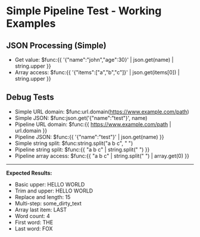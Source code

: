 # Simple Pipeline Test - Working Examples



## JSON Processing (Simple)
- Get value: $func:{{ '{"name":"john","age":30}' | json.get(name) | string.upper }}
- Array access: $func:{{ '{"items":["a","b","c"]}' | json.get(items[0]) | string.upper }}

## Debug Tests
- Simple URL domain: $func:url.domain(https://www.example.com/path)
- Simple JSON: $func:json.get('{"name":"test"}', name)
- Pipeline URL domain: $func:{{ https://www.example.com/path | url.domain }}
- Pipeline JSON: $func:{{ '{"name":"test"}' | json.get(name) }}
- Simple string split: $func:string.split("a b c", " ")
- Pipeline string split: $func:{{ "a b c" | string.split(" ") }}
- Pipeline array access: $func:{{ "a b c" | string.split(" ") | array.get(0) }}

---

**Expected Results:**
- Basic upper: HELLO WORLD
- Trim and upper: HELLO WORLD  
- Replace and length: 15
- Multi-step: some_dirty_text
- Array last item: LAST
- Word count: 4
- First word: THE
- Last word: FOX